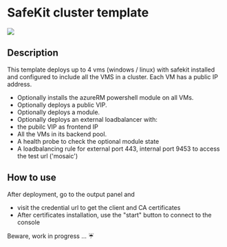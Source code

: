 # SafeKit cluster template

<a href="https://portal.azure.com/#create/Microsoft.Template/uri/https%3A%2F%2Fraw.githubusercontent.com%2Fd6p%2Fazure-quickstart-templates%2Fsafekit-cluster-template%2Fsafekit-cluster%2Fazuredeploy.json" target="_blank">
    <img src="http://azuredeploy.net/deploybutton.png"/>
</a>

## Description
This template deploys up to 4 vms (windows / linux) with safekit installed and configured to include all the VMS in a cluster.
Each VM has a public IP address.
+ Optionally installs the azureRM powershell module on all VMs.
+ Optionally deploys a public VIP.
+ Optionally deploys a module. 
+ Optionally deploys an external loadbalancer with:
 +	the pubilc VIP as frontend IP
 +	All the VMs in its backend pool.
 +  A health probe to check the optional module state
 +  A loadbalancing rule for external port 443, internal port 9453 to access the test url ('mosaic')

## How to use
After deployment, go to the output panel and
+ visit the credential url to get the client and CA certificates 
+ After certificates installation, use the "start" button to connect to the console

Beware, work in progress ... :umbrella:


